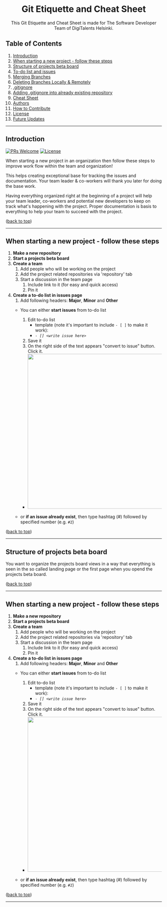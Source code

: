 <!-- TITLE -->
<h1 align="center">
<a id="title" href="#title" aria-hidden="true"></a>
Git Etiquette and Cheat Sheet
</h1>

<p align="center">This Git Etiquette and Cheat Sheet is made for The Software Developer Team of DigiTalents Helsinki.</p>

<!-- TABLE OF CONTENTS -->
<h2>
<a href="table-of-contents" aria-hidden="true"></a>
Table of Contents
</h2>
<ol>
<li><a href="#descr">Introduction</a></li>
<li><a href="#one">When starting a new project - follow these steps</a></li>
<li><a href="#two">Structure of projects beta board</a></li>
<li><a href="#three">To-do list and issues</a></li>
<li><a href="#four">Merging Branches</a></li>
<li><a href="#five">Deleting Branches Locally & Remotely</a></li>
<li><a href="#six">.gitignore</a></li>
<li><a href="#seven">Adding .gitignore into already existing repository</a></li>
<li><a href="#eight">Cheat Sheet</a></li>
<li><a href="#nine">Authors</a></li>
<li><a href="#ten">How to Contribute</a></li>
<li><a href="#eleven">License</a></li>
<li><a href="#twelve">Future Updates</a></li>
</ol>

---

<!-- Introduction -->
<h2>
<a id="descr" href="#one" aria-hidden="true"></a>
Introduction
</h2>

[![PRs Welcome](https://img.shields.io/badge/PRs-welcome-success)](http://makeapullrequest.com)
[![License](https://img.shields.io/badge/license-CC%20BY--SA%204.0-blue)](https://creativecommons.org/licenses/by-sa/4.0/)

When starting a new project in an organization then follow these steps to improve work flow within the team and organization!

This helps creating exceptional base for tracking the issues and documentation. Your team leader & co-workers will thank you later for doing the base work.

Having everything organized right at the beginning of a project will help your team leader, co-workers and potential new developers to keep on track what's happening with the project. Proper documentation is basis to everything to help your team to succeed with the project.

(<a href="#table-of-contents">back to top</a>)

---

<!-- Starting a projects beta board -->
<h2>
<a id="descr" href="#one" aria-hidden="true"></a>
When starting a new project - follow these steps
</h2>

1. **Make a new repository**
2. **Start a projects beta board**
3. **Create a team**
   1. Add people who will be working on the project
   2. Add the project related repositories via 'repository' tab
   3. Start a discussion in the team page 
      1. Include link to it (for easy and quick access)
      2. Pin it
4. **Create a to-do list in issues page**
   1. Add following headers: **Major**, **Minor** and **Other**
   * You can either **start issues** from to-do list
      1. Edit to-do list
         * template (note it's important to include `- [ ]` to make it work):
         * _```- [] <write issue here>```_
      2. Save it
      3. On the right side of the text appears "convert to issue" button. Click it. 
      * <img src="https://cdn.discordapp.com/attachments/907908132884320316/933374215195852820/unknown.png" width="500">
      
   * or **if an issue already exist**, then type hashtag (#) followed by specified number (e.g. `#2`)


(<a href="#table-of-contents">back to top</a>)

---

<!-- Structure of projects beta board -->
<h2>
<a id="descr" href="#one" aria-hidden="true"></a>
Structure of projects beta board
</h2>
You want to organize the projects board views in a way that everything is seen in the so called landing page or the first page when you opend the projects beta board. 


(<a href="#table-of-contents">back to top</a>)

---

<!-- Starting a projects beta board -->
<h2>
<a id="descr" href="#one" aria-hidden="true"></a>
When starting a new project - follow these steps
</h2>

1. **Make a new repository**
2. **Start a projects beta board**
3. **Create a team**
   1. Add people who will be working on the project
   2. Add the project related repositories via 'repository' tab
   3. Start a discussion in the team page 
      1. Include link to it (for easy and quick access)
      2. Pin it
4. **Create a to-do list in issues page**
   1. Add following headers: **Major**, **Minor** and **Other**
   * You can either **start issues** from to-do list
      1. Edit to-do list
         * template (note it's important to include `- [ ]` to make it work):
         * _```- [] <write issue here>```_
      2. Save it
      3. On the right side of the text appears "convert to issue" button. Click it. 
      * <img src="https://cdn.discordapp.com/attachments/907908132884320316/933374215195852820/unknown.png" width="500">
      
   * or **if an issue already exist**, then type hashtag (#) followed by specified number (e.g. `#2`)


(<a href="#table-of-contents">back to top</a>)

---